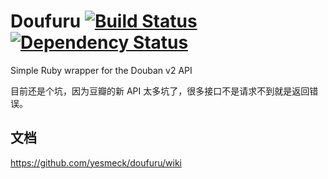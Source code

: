 # Doufuru [![Build Status](https://secure.travis-ci.org/yesmeck/doufuru.png)](http://travis-ci.org/yesmeck/doufuru) [![Dependency Status](https://gemnasium.com/yesmeck/doufuru.png)](https://gemnasium.com/yesmeck/doufuru)

Simple Ruby wrapper for the Douban v2 API

目前还是个坑，因为豆瓣的新 API 太多坑了，很多接口不是请求不到就是返回错误。

## 文档

https://github.com/yesmeck/doufuru/wiki


